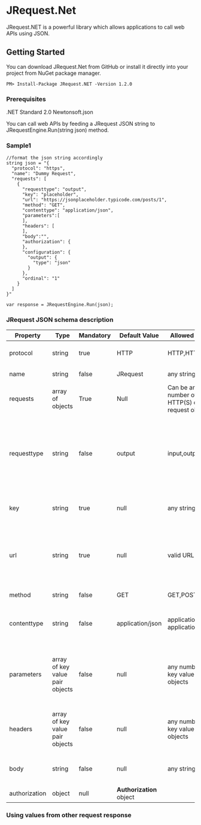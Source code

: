 # JRequest.Net
JRequest.NET is a powerful library which allows applications to call web APIs using JSON.
## Getting Started
You can download JRequest.Net from GitHub or install it directly into your project from NuGet package manager.
```
PM> Install-Package JRequest.NET -Version 1.2.0
```
### Prerequisites
.NET Standard 2.0
Newtonsoft.json 

You can call web APIs by feeding a JRequest JSON string to JRequestEngine.Run(string json) method.
### Sample1
```
//format the json string accordingly
string json = "{
  "protocol": "https",
  "name": "Dummy Request",
  "requests": [
    {
      "requesttype": "output",
      "key": "placeholder",
      "url": "https://jsonplaceholder.typicode.com/posts/1",
      "method": "GET",
      "contenttype": "application/json",
      "parameters":[
      ],
      "headers": [
      ],
      "body":"",
      "authorization": {
      },
      "configuration": {
        "output": {
          "type": "json"
        }
      },
      "ordinal": "1"
    }
  ]
}"

var response = JRequestEngine.Run(json);
```
### JRequest JSON schema description
| Property | Type | Mandatory |	Default Value |	Allowed Values | Description |
| -------- | ---- | --------- | ------------- | ----------------- | -------- |
| protocol |	string |	true |	HTTP |	HTTP,HTTPS,FTP | The type of protocol that is used in the internet.
| name | string |	false | JRequest | any string | The name of the root JRequest object.
| requests | array of objects |	True |	Null | Can be any number of HTTP(S) or FTP request objects. | Collection of request objects.
| requesttype | string | false | output | input,output | **input:** The response data will be saved in the global storage and the values can be used by other requests. **output:** The response data will not be saved in the global storage and used by other requests.
| key | string | true | null | any string | Used to uniquely identify a request. Duplicate keys are not allowed.
| url | string | true | null | valid URL | A reference to a web resource. Parameter values can be included in the URL, however it is recommended to use the parameters property to add parameter values.
| method | string | false | GET | GET,POST | Methods used to send the request to a server.
| contenttype | string | false | application/json | application/json, application/xml | Indicates the media type of the resource. Content type can also be specified inside the header.
| parameters | array of key value pair objects | false | null | any number of key value paired objects | As an alternative of adding parameters in the url, it's recommended to add parameters in the parameters array in the format of {"key", "value"} pairs.
| headers | array of key value pair objects | false | null | any number of key value paired objects | Allows the request to send additional information to the server. Example: {"Authorization": "basic aGVsbG8gd29ybGQ="}
| body | string | false | null | any string | Used to send data to the server when request method is POST
| authorization | object | null | **Authorization** object | 
### Using values from other request response
